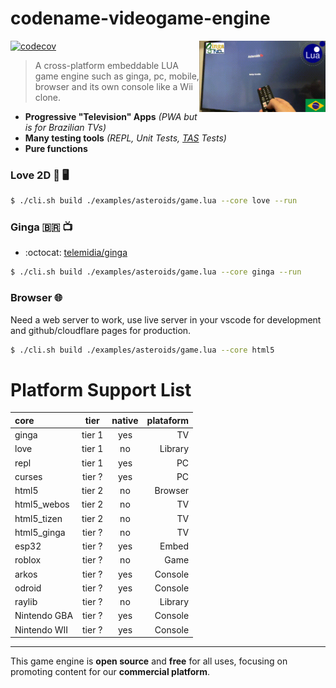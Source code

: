 # codename-videogame-engine

[<img align="right" width="40%" src="https://raw.githubusercontent.com/RodrigoDornelles/RodrigoDornelles/master/media/ginga-asteroids.gif">](https://github.com/RodrigoDornelles/codename-videogame-engine/blob/main/examples/asteroids/game.lua)

[![codecov](https://codecov.io/github/RodrigoDornelles/codename-videogame-engine/graph/badge.svg?token=MM0TY7VVAT)](https://codecov.io/github/RodrigoDornelles/codename-videogame-engine)

> A cross-platform embeddable LUA game engine such as ginga, pc, mobile, browser and its own console like a Wii clone.

 * **Progressive "Television" Apps** _(PWA but is for Brazilian TVs)_
 * **Many testing tools** _(REPL, Unit Tests, [TAS](https://tasvideos.org/WelcomeToTASVideos#WhatIsATas) Tests)_
 * **Pure functions**

### Love 2D :heart_decoration: :desktop_computer:

```bash
$ ./cli.sh build ./examples/asteroids/game.lua --core love --run
```

### Ginga :brazil: :tv:

 * :octocat: [telemidia/ginga](https://github.com/TeleMidia/ginga)

```bash
$ ./cli.sh build ./examples/asteroids/game.lua --core ginga --run
```

### Browser :globe_with_meridians:

Need a web server to work, use live server in your vscode for development and github/cloudflare pages for production.

```bash
$ ./cli.sh build ./examples/asteroids/game.lua --core html5
```

Platform Support List
=====================

| core           | tier   | native | plataform |
| :------------- | :----: | :----: | --------: |
| ginga          | tier 1 | yes    | TV        |
| love           | tier 1 | no     | Library   |
| repl           | tier 1 | yes    | PC        |
| curses         | tier ? | yes    | PC        |
| html5          | tier 2 | no     | Browser   |
| html5_webos    | tier 2 | no     | TV        |
| html5_tizen    | tier 2 | no     | TV        |
| html5_ginga    | tier ? | no     | TV        |
| esp32          | tier ? | yes    | Embed     |
| roblox         | tier ? | no     | Game      |
| arkos          | tier ? | yes    | Console   |
| odroid         | tier ? | yes    | Console   |
| raylib         | tier ? | no     | Library   |
| Nintendo GBA   | tier ? | yes    | Console   |
| Nintendo WII   | tier ? | yes    | Console   |

---
This game engine is **open source** and **free** for all uses, focusing on promoting content for our **commercial platform**.
